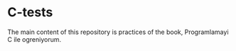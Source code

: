 # C-tests
The main content of this repository is practices of the book, Programlamayi C ile ogreniyorum. 
